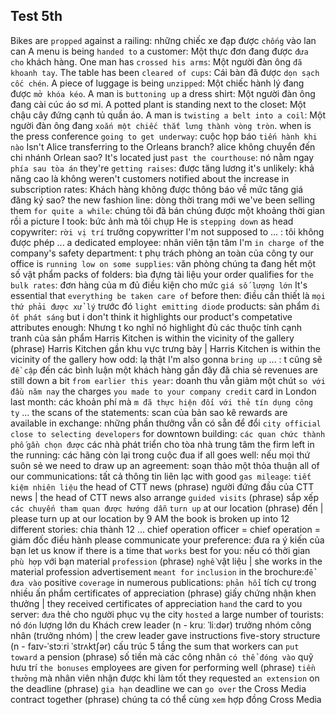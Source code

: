 ## Test 5th
Bikes are `propped` against a railing: những chiếc xe đạp được `chống` vào lan can
A menu is being `handed to` a customer: Một thực đơn đang được `đưa cho` khách hàng.
One man has `crossed his arms`: Một người đàn ông `đã khoanh tay`.
The table has been `cleared of cups`: Cái bàn đã được `dọn sạch cốc chén`.
A piece of luggage is being `unzipped`: Một chiếc hành lý đang được `mở khóa kéo`.
A man is `buttoning up` a dress shirt: Một người đàn ông đang cài cúc áo sơ mi.
A potted plant is standing next to the closet: Một chậu cây đứng cạnh tủ quần áo.
A man is `twisting a belt into a coil`: Một người đàn ông đang `xoắn một chiếc thắt lưng thành vòng tròn`.
when is the press conference `going to get underway`:  cuộc họp báo `tiến hành khi nào`
Isn't Alice transferring to the Orleans branch? alice không chuyển đến chi nhánh Orlean sao?
It's located just `past the courthouse`: nó nằm ngay `phía sau tòa án`
they're `getting raises`: được tăng lương
it's unlikely: khả năng cao là không
weren't customers notified about the increase in subscription rates: Khách hàng không được thông báo về mức tăng giá đăng ký sao?
the new fashion line: dòng thời trang mới
we've been selling them `for quite a while`: chúng tôi đã bán chúng được một khoảng thời gian rồi
a picture I took: bức ảnh mà tôi chụp
He is `stepping down` as head copywriter: `rời vị trí` trưởng copywritter
I'm not supposed to ... : tôi không được phép ...
a dedicated employee: nhân viên tận tâm
I'm `in charge of` the company's safety department: t phụ trách phòng an toàn của công ty
our office is `running low on some supplies`: văn phòng chúng ta đang hết một số vật phẩm
packs of folders:  bìa đựng tài liệu
your order qualifies for `the bulk rates`: đơn hàng của m đủ điều kiện cho mức `giá số lượng lớn`
It's essential that `everything be taken care of` before then: điều cần thiết là `mọi thứ phải được xử lý` trước đó
`light emitting diode` products: sản phẩm `đi ốt phát sáng`
but i don't think it highlights our product's competative attributes enough: Nhưng t ko nghĩ nó highlight đủ các thuộc tính cạnh tranh của sản phẩm
Harris Kitchen is within the vicinity of the gallery (phrase) Harris Kitchen gần khu vực trưng bày | Harris Kitchen is within the vicinity of the gallery
how odd: lạ thật
I'm also gonna `bring up` ... : t cũng sẽ `đề cập` đến các bình luận một khách hàng gần đây đã chia sẻ
revenues are still down a bit `from earlier this year`: doanh thu vẫn giảm một chút `so với đầu năm nay`
the charges `you made to your company credit` card in London last month: các khoản phí mà `m đã thực hiện đối với thẻ tín dụng công ty` ...
the scans of the statements: scan của bản sao kê
rewards are available in exchange: những phần thưởng vẫn có sẵn để đổi
`city official` `close to selecting developers` for downtown building: `các quan chức thành phố` `gần chọn được` các nhà phát triển cho tòa nhà trung tâm
the firm left in the running: các hãng còn lại trong cuộc đua
if all goes well: nếu mọi thứ suôn sẻ
we need to draw up an agreement: soạn thảo một thỏa thuận
all of our communications: tất cả thông tin liên lạc
with good `gas mileage`: `tiết kiệm nhiên liệu`
the head of CTT news (phrase) người đứng đầu của CTT news | the head of CTT news
also arrange `guided visits` (phrase) sắp xếp `các chuyến tham quan được hướng dẫn`
`turn up` at our location (phrase) đến | please turn up at our location by 9 AM
the book is broken up into 12 different stories: chia thành 12 ...
chief operation officer = chief operation = giám đốc điều hành
please communicate your preference: đưa ra ý kiến của bạn
let us know if there is a time that `works` best for you: nếu có thời gian `phù hợp` với bạn
material `profession` (phrase) `nghề` vật liệu | she works in the material profession
advertisement `meant for` `inclusion` in the brochure:`để` `đưa vào`
positive `coverage` in numerous publications: `phản hổi` tích cự trong nhiều ấn phẩm
certificates of appreciation (phrase) giấy chứng nhận khen thưởng | they received certificates of appreciation
`hand` the card to you server: `đưa` thẻ cho người phục vụ
the city `hosted` a large number of tourists: nó `đón` lượng lớn du Khách
crew leader (n - kruː ˈliːdər) trưởng nhóm công nhân (trưởng nhóm) | the crew leader gave instructions
five-story structure (n - faɪv-ˈstɔːri ˈstrʌktʃər) cấu trúc 5 tầng
the sum that workers can `put toward` a pension (phrase) số tiền mà các công nhân `có thể đóng vào` quỹ hưu trí
`the bonuses` employees are given for performing well (phrase) `tiền thưởng` mà nhân viên nhận được khi làm tốt
they requested `an extension` on the deadline (phrase) `gia hạn` deadline 
we can `go over` the Cross Media contract together (phrase) chúng ta có thể cùng `xem` hợp đồng Cross Media
